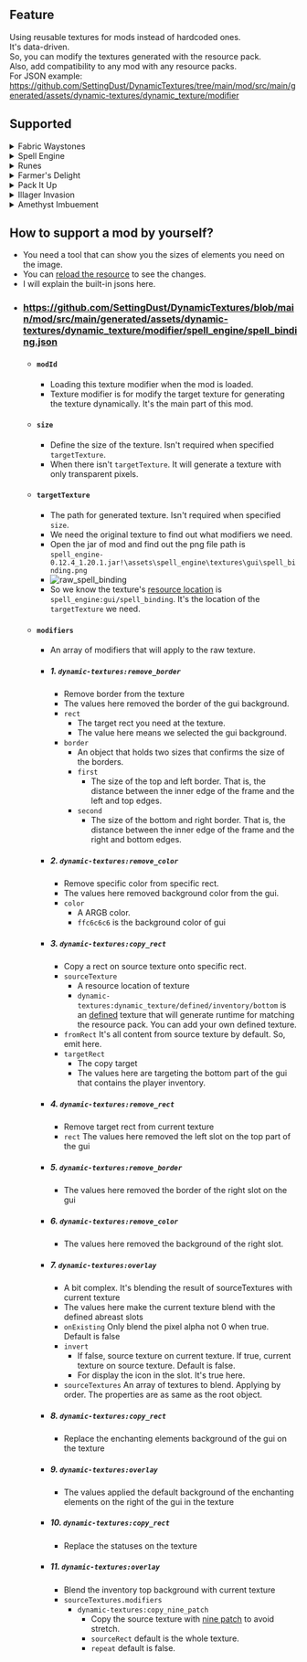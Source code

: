 ## Feature

Using reusable textures for mods instead of hardcoded ones.  
It's data-driven.  
So, you can modify the textures generated with the resource pack.  
Also, add compatibility to any mod with any resource packs.  
For JSON
example: https://github.com/SettingDust/DynamicTextures/tree/main/mod/src/main/generated/assets/dynamic-textures/dynamic_texture/modifier

## Supported

<details>
<summary>Fabric Waystones</summary>


![fwaystones_0](https://raw.githubusercontent.com/SettingDust/DynamicTextures/main/docs/fwaystones_0.png) ![fwaystones_1](https://raw.githubusercontent.com/SettingDust/DynamicTextures/main/docs/fwaystones_1.png)


</details>

<details>
<summary>Spell Engine</summary>

![spell_engine_0](https://raw.githubusercontent.com/SettingDust/DynamicTextures/main/docs/spell_engine_0.png) ![spell_engine_1](https://raw.githubusercontent.com/SettingDust/DynamicTextures/main/docs/spell_engine_1.png)


</details>

<details>
<summary>Runes</summary>

Lazy

</details>

<details>
<summary>Farmer's Delight</summary>

Lazy

</details>

<details>
<summary>Pack It Up</summary>

Lazy

</details>

<details>
<summary>Illager Invasion</summary>

Lazy

</details>

<details>
<summary>Amethyst Imbuement</summary>

![amethyst_imbuement_0](https://raw.githubusercontent.com/SettingDust/DynamicTextures/main/docs/amethyst_imbuement_0.png) ![amethyst_imbuement_1](https://raw.githubusercontent.com/SettingDust/DynamicTextures/main/docs/amethyst_imbuement_1.png)


</details>

## How to support a mod by yourself?

- You need a tool that can show you the sizes of elements you need on the image.
- You can [reload the resource](https://minecraft.wiki/w/Debug_screen#More_debug_keys) to see the changes. 
- I will explain the built-in jsons here.
- ### https://github.com/SettingDust/DynamicTextures/blob/main/mod/src/main/generated/assets/dynamic-textures/dynamic_texture/modifier/spell_engine/spell_binding.json
    - #### `modId`
        - Loading this texture modifier when the mod is loaded.
        - Texture modifier is for modify the target texture for generating the texture dynamically. It's the main part
          of this mod.
    - #### `size`
        - Define the size of the texture. Isn't required when specified `targetTexture`.
        - When there isn't `targetTexture`. It will generate a texture with only transparent pixels.
    - #### `targetTexture`
        - The path for generated texture. Isn't required when specified `size`.
        - We need the original texture to find out what modifiers we need.
        - Open the jar of mod and find out the png file path
          is `spell_engine-0.12.4_1.20.1.jar!\assets\spell_engine\textures\gui\spell_binding.png`
        - ![raw_spell_binding](https://raw.githubusercontent.com/SettingDust/DynamicTextures/main/docs/raw_spell_binding.png)
        - So we know the texture's [resource location](https://minecraft.wiki/w/Resource_location)
          is `spell_engine:gui/spell_binding`. It's the location of the `targetTexture` we need.
    - #### `modifiers`
        - An array of modifiers that will apply to the raw texture.
        - ##### 1. `dynamic-textures:remove_border`
            - Remove border from the texture
            - The values here removed the border of the gui background.
            - `rect`
                - The target rect you need at the texture.
                - The value here means we selected the gui background.
            - `border`
                - An object that holds two sizes that confirms the size of the borders.
                - `first`
                    - The size of the top and left border. That is, the distance between the inner edge of the frame and
                      the left and top edges.
                - `second`
                    - The size of the bottom and right border. That is, the distance between the inner edge of the frame
                      and the right and bottom edges.
        - ##### 2. `dynamic-textures:remove_color`
            - Remove specific color from specific rect.
            - The values here removed background color from the gui.
            - `color`
                - A ARGB color.
                - `ffc6c6c6` is the background color of gui
        - ##### 3. `dynamic-textures:copy_rect`
            - Copy a rect on source texture onto specific rect.
            - `sourceTexture`
                - A resource location of texture
                - `dynamic-textures:dynamic_texture/defined/inventory/bottom` is
                  an [defined](https://github.com/SettingDust/DynamicTextures/tree/main/mod/src/main/generated/assets/dynamic-textures/dynamic_texture/defined)
                  texture that will generate runtime for matching the resource pack. You can add your own defined
                  texture.
            - `fromRect` It's all content from source texture by default. So, emit here.
            - `targetRect`
                - The copy target
                - The values here are targeting the bottom part of the gui that contains the player inventory.
        - ##### 4. `dynamic-textures:remove_rect`
            - Remove target rect from current texture
            - `rect` The values here removed the left slot on the top part of the gui
        - ##### 5. `dynamic-textures:remove_border`
            - The values here removed the border of the right slot on the gui
        - ##### 6. `dynamic-textures:remove_color`
            - The values here removed the background of the right slot.
        - ##### 7. `dynamic-textures:overlay`
            - A bit complex. It's blending the result of sourceTextures with current texture
            - The values here make the current texture blend with the defined abreast slots
            - `onExisting` Only blend the pixel alpha not 0 when true. Default is false
            - `invert`
                - If false, source texture on current texture. If true, current texture on source texture. Default is
                  false.
                - For display the icon in the slot. It's true here.
            - `sourceTextures` An array of textures to blend. Applying by order. The properties are as same as the root
              object.
        - ##### 8. `dynamic-textures:copy_rect`
            - Replace the enchanting elements background of the gui on the texture
        - ##### 9. `dynamic-textures:overlay`
            - The values applied the default background of the enchanting elements on the right of the gui in the
              texture
        - ##### 10. `dynamic-textures:copy_rect`
            - Replace the statuses on the texture
        - ##### 11. `dynamic-textures:overlay`
            - Blend the inventory top background with current texture
            - `sourceTextures.modifiers`
                - `dynamic-textures:copy_nine_patch`
                    - Copy the source texture with [nine patch](https://en.wikipedia.org/wiki/9-slice_scaling) to avoid
                      stretch.
                    - `sourceRect` default is the whole texture.
                    - `repeat` default is false.
